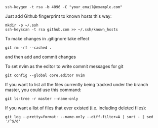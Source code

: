 ```
ssh-keygen -t rsa -b 4096 -C "your_email@example.com"
```

Just add Github fingerprint to known hosts this way:
```
mkdir -p ~/.ssh
ssh-keyscan -t rsa github.com >> ~/.ssh/known_hosts

```

To make changes in .gitignore take effect
```
git rm -rf --cached .
```
and then add and commit changes


To set nvim as the editor to write commit messages for git
```
git config --global core.editor nvim
```




If you want to list all the files currently being tracked under the branch master, you could use this command:
```
git ls-tree -r master --name-only
```
If you want a list of files that ever existed (i.e. including deleted files):
```
git log --pretty=format: --name-only --diff-filter=A | sort - | sed '/^$/d'
```


